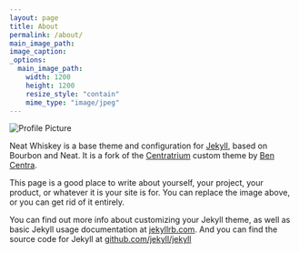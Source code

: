 ```yaml
---
layout: page
title: About
permalink: /about/
main_image_path:
image_caption:
_options:
  main_image_path:
    width: 1200
    height: 1200
    resize_style: "contain"
    mime_type: "image/jpeg"
---
```


<img src="{{ site.baseurl }}/assets/profile-placeholder.gif" title="Profile Picture" class="profile">

Neat Whiskey is a base theme and configuration for [Jekyll](http://jekyllrb.com/), based on Bourbon and Neat. It is a fork of the [Centratrium][centrarium] custom theme by [Ben Centra][bencentra].

This page is a good place to write about yourself, your project, your product, or whatever it is your site is for. You can replace the image above, or you can get rid of it entirely. 

You can find out more info about customizing your Jekyll theme, as well as basic Jekyll usage documentation at [jekyllrb.com](http://jekyllrb.com/). And you can find the source code for Jekyll at [github.com/jekyll/jekyll](https://github.com/jekyll/jekyll)

[centrarium]: https://github.com/bencentra/centrarium
[bencentra]: http://bencentra.com
